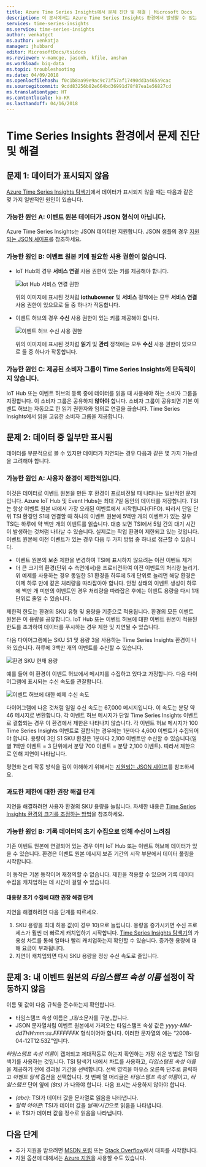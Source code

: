 ```yaml
---
title: Azure Time Series Insights에서 문제 진단 및 해결 | Microsoft Docs
description: 이 문서에서는 Azure Time Series Insights 환경에서 발생할 수 있는 일반적인 문제를 진단하고 해결하는 방법을 설명합니다.
services: time-series-insights
ms.service: time-series-insights
author: venkatgct
ms.author: venkatja
manager: jhubbard
editor: MicrosoftDocs/tsidocs
ms.reviewer: v-mamcge, jasonh, kfile, anshan
ms.workload: big-data
ms.topic: troubleshooting
ms.date: 04/09/2018
ms.openlocfilehash: f0c1b8aa99e9ac9c73f57af17490dd3a465a9cac
ms.sourcegitcommit: 9cdd83256b82e664bd36991d78f87ea1e56827cd
ms.translationtype: HT
ms.contentlocale: ko-KR
ms.lasthandoff: 04/16/2018
---
```

# <a name="diagnose-and-solve-problems-in-your-time-series-insights-environment"></a>Time Series Insights 환경에서 문제 진단 및 해결

## <a name="problem-1-no-data-is-shown"></a>문제 1: 데이터가 표시되지 않음
[Azure Time Series Insights 탐색기](https://insights.timeseries.azure.com)에서 데이터가 표시되지 않을 때는 다음과 같은 몇 가지 일반적인 원인이 있습니다.

### <a name="possible-cause-a-event-source-data-is-not-in-json-format"></a>가능한 원인 A: 이벤트 원본 데이터가 JSON 형식이 아닙니다.
Azure Time Series Insights는 JSON 데이터만 지원합니다. JSON 샘플의 경우 [지원되는 JSON 셰이프](time-series-insights-send-events.md#supported-json-shapes)를 참조하세요.

### <a name="possible-cause-b-event-source-key-is-missing-a-required-permission"></a>가능한 원인 B: 이벤트 원본 키에 필요한 사용 권한이 없습니다.
* IoT Hub의 경우 **서비스 연결** 사용 권한이 있는 키를 제공해야 합니다.

   ![Iot Hub 서비스 연결 권한](media/diagnose-and-solve-problems/iothub-serviceconnect-permissions.png)

   위의 이미지에 표시된 것처럼 **iothubowner** 및 **서비스** 정책에는 모두 **서비스 연결** 사용 권한이 있으므로 둘 중 하나가 작동합니다.
   
* 이벤트 허브의 경우 **수신** 사용 권한이 있는 키를 제공해야 합니다.

   ![이벤트 허브 수신 사용 권한](media/diagnose-and-solve-problems/eventhub-listen-permissions.png)

   위의 이미지에 표시된 것처럼 **읽기** 및 **관리** 정책에는 모두 **수신** 사용 권한이 있으므로 둘 중 하나가 작동합니다.

### <a name="possible-cause-c-the-consumer-group-provided-is-not-exclusive-to-time-series-insights"></a>가능한 원인 C: 제공된 소비자 그룹이 Time Series Insights에 단독적이지 않습니다.
IoT Hub 또는 이벤트 허브의 등록 중에 데이터를 읽을 때 사용해야 하는 소비자 그룹을 지정합니다. 이 소비자 그룹은 공유하지 **않아야** 합니다. 소비자 그룹이 공유되면 기본 이벤트 허브는 자동으로 한 읽기 권한자와 임의로 연결을 끊습니다. Time Series Insights에서 읽을 고유한 소비자 그룹을 제공합니다.

## <a name="problem-2-some-data-is-shown-but-some-is-missing"></a>문제 2: 데이터 중 일부만 표시됨
데이터를 부분적으로 볼 수 있지만 데이터가 지연되는 경우 다음과 같은 몇 가지 가능성을 고려해야 합니다.

### <a name="possible-cause-a-your-environment-is-getting-throttled"></a>가능한 원인 A: 사용자 환경이 제한적입니다.
이것은 데이터로 이벤트 원본을 만든 후 환경이 프로비전될 때 나타나는 일반적인 문제입니다.  Azure IoT Hub 및 Event Hubs는 최대 7일 동안의 데이터를 저장합니다.  TSI는 항상 이벤트 원본 내에서 가장 오래된 이벤트에서 시작됩니다(FIFO).  따라서 단일 단위 TSI 환경인 S1에 연결할 때 하나의 이벤트 원본에 5백만 개의 이벤트가 있는 경우 TSI는 하루에 약 백만 개의 이벤트를 읽습니다.  대충 보면 TSI에서 5일 간의 대기 시간이 발생하는 것처럼 나타날 수 있습니다.  실제로는 작업 환경이 제한되고 있는 것입니다.  이벤트 원본에 이전 이벤트가 있는 경우 다음 두 가지 방법 중 하나로 접근할 수 있습니다.

- 이벤트 원본의 보존 제한을 변경하여 TSI에 표시하지 않으려는 이전 이벤트 제거
- 더 큰 크기의 환경(단위 수 측면에서)을 프로비전하여 이전 이벤트의 처리량 늘리기.  위 예제를 사용하는 경우 동일한 S1 환경을 하루에 5개 단위로 늘리면 해당 환경은 이제 하루 만에 같은 처리량을 따라잡아야 합니다.  안정 상태의 이벤트 생성이 하루에 백만 개 미만의 이벤트인 경우 처리량을 따라잡은 후에는 이벤트 용량을 다시 1개 단위로 줄일 수 있습니다.  

제한적 한도는 환경의 SKU 유형 및 용량을 기준으로 적용됩니다. 환경의 모든 이벤트 원본은 이 용량을 공유합니다. IoT Hub 또는 이벤트 허브에 대한 이벤트 원본이 적용된 한도를 초과하여 데이터를 푸시하는 경우 제한 및 지연될 수 있습니다.

다음 다이어그램에는 SKU S1 및 용량 3을 사용하는 Time Series Insights 환경이 나와 있습니다. 하루에 3백만 개의 이벤트를 수신할 수 있습니다.

![환경 SKU 현재 용량](media/diagnose-and-solve-problems/environment-sku-current-capacity.png)

예를 들어 이 환경이 이벤트 허브에서 메시지를 수집하고 있다고 가정합니다. 다음 다이어그램에 표시되는 수신 속도를 관찰합니다.

![이벤트 허브에 대한 예제 수신 속도](media/diagnose-and-solve-problems/eventhub-ingress-rate.png)

다이어그램에 나온 것처럼 일일 수신 속도는 67,000 메시지입니다. 이 속도는 분당 약 46 메시지로 변환합니다. 각 이벤트 허브 메시지가 단일 Time Series Insights 이벤트로 결합되는 경우 이 환경에서 제한은 나타나지 않습니다. 각 이벤트 허브 메시지가 100 Time Series Insights 이벤트로 결합되는 경우에는 1분마다 4,600 이벤트가 수집되어야 합니다. 용량이 3인 S1 SKU 환경은 1분마다 2,100 이벤트만 수신할 수 있습니다(일별 1백만 이벤트 = 3 단위에서 분당 700 이벤트 = 분당 2,100 이벤트). 따라서 제한으로 인해 지연이 나타납니다. 

평면화 논리 작동 방식을 깊이 이해하기 위해서는 [지원되는 JSON 셰이프](time-series-insights-send-events.md#supported-json-shapes)를 참조하세요.

### <a name="recommended-resolution-steps-for-excessive-throttling"></a>과도한 제한에 대한 권장 해결 단계
지연을 해결하려면 사용자 환경의 SKU 용량을 늘립니다. 자세한 내용은 [Time Series Insights 환경의 크기를 조정하는 방법](time-series-insights-how-to-scale-your-environment.md)을 참조하세요.

### <a name="possible-cause-b-initial-ingestion-of-historical-data-is-causing-slow-ingress"></a>가능한 원인 B: 기록 데이터의 초기 수집으로 인해 수신이 느려짐
기존 이벤트 원본에 연결되어 있는 경우 이미 IoT Hub 또는 이벤트 허브에 데이터가 있을 수 있습니다. 환경은 이벤트 원본 메시지 보존 기간의 시작 부분에서 데이터 풀링을 시작합니다.

이 동작은 기본 동작이며 재정의할 수 없습니다. 제한을 적용할 수 있으며 기록 데이터 수집을 캐치업하는 데 시간이 걸릴 수 있습니다.

#### <a name="recommended-resolution-steps-of-large-initial-ingestion"></a>대용량 초기 수집에 대한 권장 해결 단계
지연을 해결하려면 다음 단계를 따르세요.
1. SKU 용량을 최대 허용 값(이 경우 10)으로 늘립니다. 용량을 증가시키면 수신 프로세스가 훨씬 더 빠르게 캐치업하기 시작합니다. [Time Series Insights 탐색기](https://insights.timeseries.azure.com)의 가용성 차트를 통해 얼마나 빨리 캐치업하는지 확인할 수 있습니다. 증가한 용량에 대해 요금이 부과됩니다.
2. 지연이 캐치업되면 다시 SKU 용량을 정상 수신 속도로 줄입니다.

## <a name="problem-3-my-event-sources-timestamp-property-name-setting-doesnt-work"></a>문제 3: 내 이벤트 원본의 *타임스탬프 속성 이름* 설정이 작동하지 않음
이름 및 값이 다음 규칙을 준수하는지 확인합니다.
* 타임스탬프 속성 이름은 _대/소문자를 구분_합니다.
* JSON 문자열처럼 이벤트 원본에서 가져오는 타임스탬프 속성 값은 _yyyy-MM-ddTHH:mm:ss.FFFFFFFK_ 형식이어야 합니다. 이러한 문자열의 예는 “2008-04-12T12:53Z”입니다.

*타임스탬프 속성 이름*이 캡처되고 제대작동로 하는지 확인하는 가장 쉬운 방법은 TSI 탐색기를 사용하는 것입니다.  TSI 탐색기 내에서 차트를 사용하고, *타임스탬프 속성 이름*을 제공하기 전에 경과될 기간을 선택합니다.  선택 영역을 마우스 오른쪽 단추로 클릭하고 *이벤트 탐색* 옵션을 선택합니다.  첫 번째 열 머리글은 *타임스탬프 속성 이름*이고, *타임스탬프* 단어 옆에 *($ts)* 가 나와야 합니다. 다음 표시는 사용하지 않아야 합니다.
- *(abc)*: TSI가 데이터 값을 문자열로 읽음을 나타냅니다.
- *달력 아이콘*: TSI가 데이터 값을 *날짜/시간*으로 읽음을 나타냅니다.
- *#*: TSI가 데이터 값을 정수로 읽음을 나타냅니다.


## <a name="next-steps"></a>다음 단계
- 추가 지원을 받으려면 [MSDN 포럼](https://social.msdn.microsoft.com/Forums/home?forum=AzureTimeSeriesInsights) 또는 [Stack Overflow](https://stackoverflow.com/questions/tagged/azure-timeseries-insights)에서 대화를 시작합니다. 
- 지원 옵션에 대해서는 [Azure 지원](https://azure.microsoft.com/support/options/)을 사용할 수도 있습니다.
